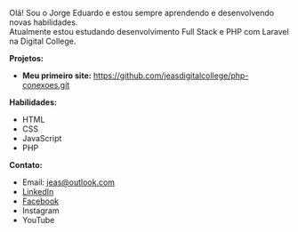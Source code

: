 Olá! Sou o Jorge Eduardo e estou sempre aprendendo e desenvolvendo novas habilidades.   
Atualmente estou estudando desenvolvimento Full Stack e PHP com Laravel na Digital College.

**Projetos:**
* **Meu primeiro site:** https://github.com/jeasdigitalcollege/php-conexoes.git

**Habilidades:**
* HTML
* CSS
* JavaScript
* PHP
  
**Contato:**
* Email: jeas@outlook.com
* [LinkedIn](https://linkedin.com/in/jorgeeasiqueira)
* [Facebook](https://facebook.com/jorgeeasiqueira)
* Instagram 
* YouTube 
